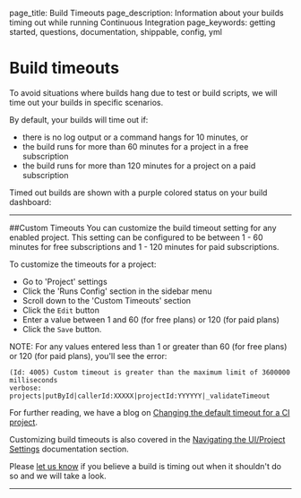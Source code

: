 page_title: Build Timeouts
page_description: Information about your builds timing out while running Continuous Integration
page_keywords: getting started, questions, documentation, shippable, config, yml


# Build timeouts

To avoid situations where builds hang due to test or build scripts, we will time out your builds in specific scenarios.   

By default, your builds will time out if:

-   there is no log output or a command hangs for 10 minutes, or
-   the build runs for more than 60 minutes for a project in a free subscription 
-   the build runs for more than 120 minutes for a project on a paid subscription 

Timed out builds are shown with a purple colored status on your build dashboard:



---

##Custom Timeouts
You can customize the build timeout setting for any enabled project. This setting can be configured to be between 1 - 60 minutes for free subscriptions and 1 - 120 minutes for paid subscriptions.

To customize the timeouts for a project:

- Go to 'Project' settings
- Click the 'Runs Config' section in the sidebar menu
- Scroll down to the 'Custom Timeouts' section
- Click the `Edit` button
- Enter a value between 1 and 60 (for free plans) or 120 (for paid plans)
- Click the `Save` button.

NOTE: For any values entered less than 1 or greater than 60 (for free plans) or 120 (for paid plans), you'll see the error:

```
(Id: 4005) Custom timeout is greater than the maximum limit of 3600000 milliseconds
verbose: projects|putById|callerId:XXXXX|projectId:YYYYYY|_validateTimeout
```

For further reading, we have a blog on [Changing the default timeout for a CI project](http://blog.shippable.com/changing-the-default-timeout-for-a-continuous-integration-project).

Customizing build timeouts is also covered in the [Navigating the UI/Project Settings](/navigating_ui/projects_settings/#custom-timeout) documentation section.

Please [let us know](https://github.com/shippable/support/issues) if you believe a build is timing out when it shouldn't do so and we will take a look.

---

